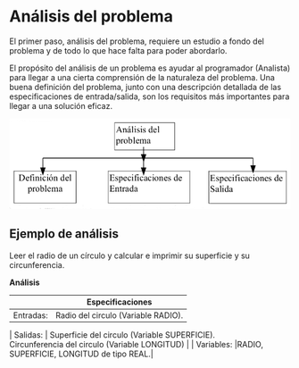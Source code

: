 # Análisis del problema

El primer paso, análisis del problema, requiere un estudio a fondo del problema
y de todo lo que hace falta para poder abordarlo.

El propósito del análisis de un problema es ayudar al programador (Analista) para llegar a una cierta comprensión de la naturaleza del problema. Una buena definición del problema, junto con una descripción detallada de las especificaciones de entrada/salida, son los requisitos más importantes para llegar a una solución eficaz.

![analisis](img/analisis.png)

## Ejemplo de análisis

Leer el radio de un círculo y calcular e imprimir su superficie y su circunferencia.

**Análisis**

|  | Especificaciones |
|------------------------------------------------|-----------------------------------------------|
| Entradas: | Radio del circulo (Variable RADIO). |

| Salidas:  | Superficie del circulo (Variable SUPERFICIE).<br/>Circunferencia del  circulo (Variable LONGITUD) |
| Variables:  |RADIO, SUPERFICIE, LONGITUD de tipo REAL.|



